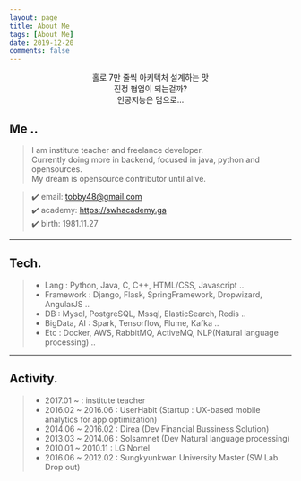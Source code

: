 ```yaml
---
layout: page
title: About Me
tags: [About Me]
date: 2019-12-20
comments: false
---
```

    
<center>홀로 7만 줄씩 아키텍처 설계하는 맛<br/>진정 협업이 되는걸까?<br/>인공지능은 덤으로...</center>

## Me ..

> I am institute teacher and freelance developer. <br/>
> Currently doing more in backend, focused in java, python and opensources.<br/>
> My dream is opensource contributor until alive.<br/>


> ✔️ email: tobby48@gmail.com <br/>
> ✔️ academy: https://swhacademy.ga <br/>
> ✔️ birth: 1981.11.27

- - -


## Tech.

> - Lang : Python, Java, C, C++, HTML/CSS, Javascript ..
> - Framework : Django, Flask, SpringFramework, Dropwizard, AngularJS ..
> - DB : Mysql, PostgreSQL, Mssql, ElasticSearch, Redis ..
> - BigData, AI : Spark, Tensorflow, Flume, Kafka ..
> - Etc : Docker, AWS, RabbitMQ, ActiveMQ, NLP(Natural language processing) ..

---

## Activity.

> - 2017.01 ~ : institute teacher
> - 2016.02 ~ 2016.06 : UserHabit (Startup : UX-based mobile analytics for app optimization)
> - 2014.06 ~ 2016.02 : Direa (Dev Financial Bussiness Solution)
> - 2013.03 ~ 2014.06 : Solsamnet (Dev Natural language processing)
> - 2010.01 ~ 2010.11 : LG Nortel
> - 2016.06 ~ 2012.02 : Sungkyunkwan University Master (SW Lab. Drop out)

